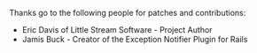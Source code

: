 Thanks go to the following people for patches and contributions:

* Eric Davis of Little Stream Software - Project Author
* Jamis Buck - Creator of the Exception Notifier Plugin for Rails
